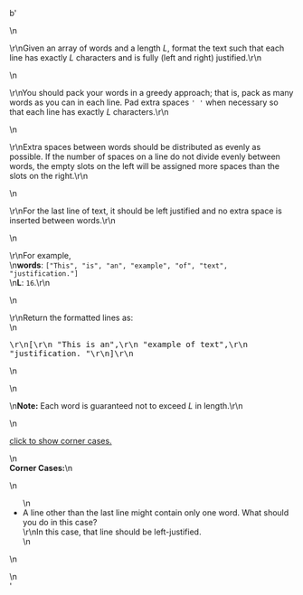 b'<div class="question-description">\n<p><p>\r\nGiven an array of words and a length <i>L</i>, format the text such that each line has exactly <i>L</i> characters and is fully (left and right) justified.\r\n</p>\n<p>\r\nYou should pack your words in a greedy approach; that is, pack as many words as you can in each line. Pad extra spaces <code>\' \'</code> when necessary so that each line has exactly <i>L</i> characters.\r\n</p>\n<p>\r\nExtra spaces between words should be distributed as evenly as possible. If the number of spaces on a line do not divide evenly between words, the empty slots on the left will be assigned more spaces than the slots on the right.\r\n</p>\n<p>\r\nFor the last line of text, it should be left justified and no extra space is inserted between words.\r\n</p>\n<p>\r\nFor example,<br/>\n<b>words</b>: <code>["This", "is", "an", "example", "of", "text", "justification."]</code><br/>\n<b>L</b>: <code>16</code>.\r\n</p>\n<p>\r\nReturn the formatted lines as:<br/>\n<pre>\r\n[\r\n   "This    is    an",\r\n   "example  of text",\r\n   "justification.  "\r\n]\r\n</pre>\n</p>\n<p>\n<b>Note:</b> Each word is guaranteed not to exceed <i>L</i> in length.\r\n</p>\n<p class="showspoilers"><a href="#" onclick="showSpoilers(this); return false;">click to show corner cases.</a></p>\n<div class="spoilers"><b>Corner Cases:</b>\n<p>\n<ul>\n<li>A line other than the last line might contain only one word. What should you do in this case?<br/>\r\nIn this case, that line should be left-justified.</li>\n</ul></p>\n</div></p>\n</div>'